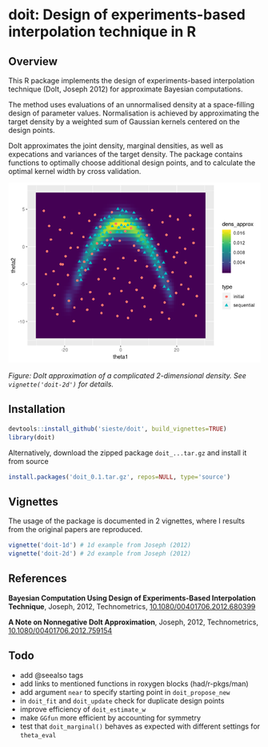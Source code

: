 # doit: Design of experiments-based interpolation technique in R

## Overview

This R package implements the design of experiments-based interpolation
technique (DoIt, Joseph 2012) for approximate Bayesian computations. 

The method uses evaluations of an unnormalised density at a space-filling
design of parameter values. Normalisation is achieved by approximating the
target density by a weighted sum of Gaussian kernels centered on the design
points. 

DoIt approximates the joint density, marginal densities, as well as expecations
and variances of the target density. The package contains functions to
optimally choose additional design points, and to calculate the optimal kernel
width by cross validation.

![Example plot of 2d DoIt approximation](fig/doit-2d.png)

_Figure: DoIt approximation of a complicated 2-dimensional density. See `vignette('doit-2d')` for details._

## Installation

```r
devtools::install_github('sieste/doit', build_vignettes=TRUE)
library(doit)
```

Alternatively, download the zipped package `doit_...tar.gz` and install it from
source

```r
install.packages('doit_0.1.tar.gz', repos=NULL, type='source')
```


## Vignettes

The usage of the package is documented in 2 vignettes, where I results from the original papers
are reproduced.

```r
vignette('doit-1d') # 1d example from Joseph (2012)
vignette('doit-2d') # 2d example from Joseph (2012)
```

## References

**Bayesian Computation Using Design of Experiments-Based Interpolation Technique**, Joseph, 2012, Technometrics,
[10.1080/00401706.2012.680399](http://dx.doi.org/10.1080/00401706.2012.680399)

**A Note on Nonnegative DoIt Approximation**, Joseph, 2012, Technometrics, [10.1080/00401706.2012.759154](http://dx.doi.org/10.1080/00401706.2012.759154)


## Todo

- add @seealso tags
- add links to mentioned functions in roxygen blocks (had/r-pkgs/man)
- add argument `near` to specify starting point in `doit_propose_new`
- in `doit_fit` and `doit_update` check for duplicate design points
- improve efficiency of `doit_estimate_w`
- make `GGfun` more efficient by accounting for symmetry
- test that `doit_marginal()` behaves as expected with different settings for
  `theta_eval`


